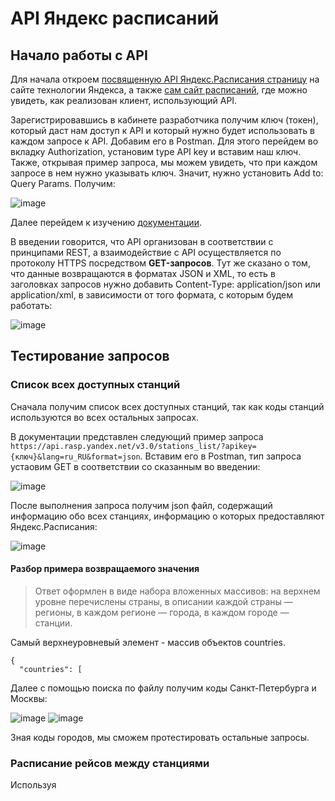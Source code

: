 # API Яндекс расписаний

## Начало работы с API

Для начала откроем [посвященную API Яндекс.Расписания страницу](https://yandex.ru/dev/rasp/raspapi/) на сайте технологии Яндекса, а также [сам сайт расписаний](https://rasp.yandex.ru/), где можно увидеть, как реализован клиент, использующий API.

Зарегистрировавшись в кабинете разработчика получим ключ (токен), который даст нам доступ к API и который нужно будет использовать в каждом запросе к API. Добавим его в Postman. Для этого перейдем во вкладку Authorization, установим type API key и вставим наш ключ. Также, открывая пример запроса, мы можем увидеть, что при каждом запросе в нем нужно указывать ключ. Значит, нужно установить Add to: Query Params. Получим:

![image](https://github.com/KTerminasov/Portfolio/assets/115955325/d7a7caf0-3731-4dce-8709-97071eb19db9)

Далее перейдем к изучению [документации](https://yandex.ru/dev/rasp/doc/ru/).

В введении говорится, что API организован в соответствии с принципами REST, а взаимодействие с API осуществляется по протоколу HTTPS посредством **GET-запросов**. Тут же сказано  о том, что данные возвращаются в форматах JSON и XML, то есть в заголовках запросов нужно добавить Content-Type: application/json или application/xml, в зависимости от того формата, с которым будем работать:

![image](https://github.com/KTerminasov/Portfolio/assets/115955325/cbaf367a-3d0b-49fc-9f1e-763b2534cd55)



## Тестирование запросов 

### Список всех доступных станций

Сначала получим список всех доступных станций, так как коды станций используются во всех остальных запросах.

В документации представлен следующий пример запроса ```https://api.rasp.yandex.net/v3.0/stations_list/?apikey={ключ}&lang=ru_RU&format=json```. Вставим его в Postman, тип запроса устаовим GET в соответствии со сказанным во введении:

![image](https://github.com/KTerminasov/Portfolio/assets/115955325/266b7f60-bfda-4af5-9f90-a678babcd395)

После выполнения запроса получим json файл, содержащий информацию обо всех станциях, информацию о которых предоставляют Яндекс.Расписания:

![image](https://github.com/KTerminasov/Portfolio/assets/115955325/ba6d4039-dec1-434d-a498-27791d3d9551)

#### Разбор примера возвращаемого значения ####

> Ответ оформлен в виде набора вложенных массивов: на верхнем уровне перечислены страны, в описании каждой страны — регионы, в каждом регионе — города, в каждом городе — станции.

Самый верхнеуровневый элемент - массив объектов countries. 
```
{
  "countries": [
```


Далее с помощью поиска по файлу получим коды Санкт-Петербурга и Москвы:

![image](https://github.com/KTerminasov/Portfolio/assets/115955325/2fc97ffc-ebec-44d9-a7c3-f58e66d592d9)
![image](https://github.com/KTerminasov/Portfolio/assets/115955325/a427694c-68f9-4da7-913f-b1da34bc4859)

Зная коды городов, мы сможем протестировать остальные запросы.

### Расписание рейсов между станциями

Используя 




